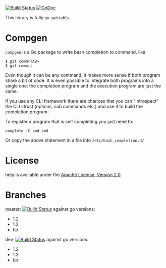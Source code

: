 [![Build Status](https://travis-ci.org/ericaro/compgen.png?branch=master)](https://travis-ci.org/ericaro/compgen) [![GoDoc](https://godoc.org/github.com/ericaro/compgen?status.svg)](https://godoc.org/github.com/ericaro/compgen)

This library is fully `go gettable`.

# Compgen

`compgen` is a Go package to write bash completion to command. like

    $ git comm<TAB>
    $ git commit


Even though it can be any command, it makes more sense if both program share a bit of code. It is even possible to integrate both programs into a single one: the completion program and the execution program are just the same.

If you use any CLI framework there are chances that you can "introspect" the CLI struct (options, sub commands etc.) and use it to build the completion program.

To register a program that is self completing you just need to:

    complete -C cmd cmd 

Or copy the above statement in a file into  `/etc/bash_completion.d/`

# License

help is available under the [Apache License, Version 2.0](http://www.apache.org/licenses/LICENSE-2.0.html).

# Branches

master: [![Build Status](https://travis-ci.org/ericaro/compgen.png?branch=master)](https://travis-ci.org/ericaro/compgen) against go versions:

  - 1.2
  - 1.3
  - tip

dev: [![Build Status](https://travis-ci.org/ericaro/compgen.png?branch=dev)](https://travis-ci.org/ericaro/compgen) against go versions:

  - 1.2
  - 1.3
  - tip



